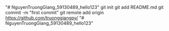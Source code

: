 "# NguyenTruongGiang_59130489_hello123"  git init git add README.md git commit -m "first commit" git remote add origin https://github.com/truonggiangpy/
"# NguyenTruongGiang_59130489_hello123" 
